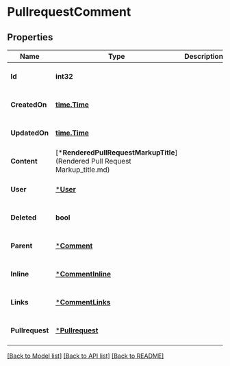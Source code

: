 # PullrequestComment

## Properties
Name | Type | Description | Notes
------------ | ------------- | ------------- | -------------
**Id** | **int32** |  | [optional] [default to null]
**CreatedOn** | [**time.Time**](time.Time.md) |  | [optional] [default to null]
**UpdatedOn** | [**time.Time**](time.Time.md) |  | [optional] [default to null]
**Content** | [***RenderedPullRequestMarkupTitle**](Rendered Pull Request Markup_title.md) |  | [optional] [default to null]
**User** | [***User**](user.md) |  | [optional] [default to null]
**Deleted** | **bool** |  | [optional] [default to null]
**Parent** | [***Comment**](comment.md) |  | [optional] [default to null]
**Inline** | [***CommentInline**](comment_inline.md) |  | [optional] [default to null]
**Links** | [***CommentLinks**](comment_links.md) |  | [optional] [default to null]
**Pullrequest** | [***Pullrequest**](pullrequest.md) |  | [optional] [default to null]

[[Back to Model list]](../README.md#documentation-for-models) [[Back to API list]](../README.md#documentation-for-api-endpoints) [[Back to README]](../README.md)

